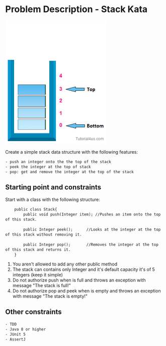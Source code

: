 # Problem Description - Stack Kata
![Stack GIF](stack.gif)

Create a simple stack data structure with the following features:
    
    - push an integer onto the the top of the stack
    - peek the integer at the top of stack
    - pop: get and remove the integer at the top of the stack

## Starting point and constraints

Start with a class with the following structure:
		
		public class Stack{
    		public void push(Integer item); //Pushes an item onto the top of this stack.
    		
    		public Integer peek();		//Looks at the integer at the top of this stack without removing it.
    		
    		public Integer pop();		//Removes the integer at the top of this stack and returns it.
    	}	
1. You aren't allowed to add any other public method
2. The stack can contains only Integer and it's default capacity it's of 5 integers (keep it simple)
3. Do not authorize push when is full and throws an exception with message "The stack is full!"
4. Do not authorize pop and peek when is empty and throws an exception with message "The stack is empty!"

## Other constraints
	- TDD
	- Java 8 or higher
	- JUnit 5
	- AssertJ